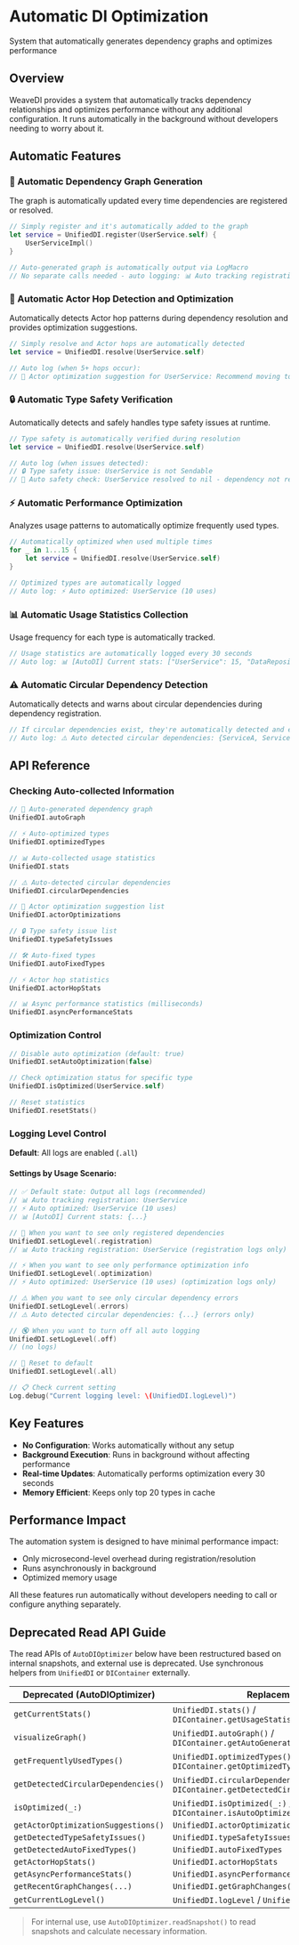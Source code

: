 # Automatic DI Optimization

System that automatically generates dependency graphs and optimizes performance

## Overview

WeaveDI provides a system that automatically tracks dependency relationships and optimizes performance without any additional configuration. It runs automatically in the background without developers needing to worry about it.

## Automatic Features

### 🔄 Automatic Dependency Graph Generation

The graph is automatically updated every time dependencies are registered or resolved.

```swift
// Simply register and it's automatically added to the graph
let service = UnifiedDI.register(UserService.self) {
    UserServiceImpl()
}

// Auto-generated graph is automatically output via LogMacro
// No separate calls needed - auto logging: 📊 Auto tracking registration: UserService
```

### 🎯 Automatic Actor Hop Detection and Optimization

Automatically detects Actor hop patterns during dependency resolution and provides optimization suggestions.

```swift
// Simply resolve and Actor hops are automatically detected
let service = UnifiedDI.resolve(UserService.self)

// Auto log (when 5+ hops occur):
// 🎯 Actor optimization suggestion for UserService: Recommend moving to MainActor (hops: 12, avg: 85.3ms)
```

### 🔒 Automatic Type Safety Verification

Automatically detects and safely handles type safety issues at runtime.

```swift
// Type safety is automatically verified during resolution
let service = UnifiedDI.resolve(UserService.self)

// Auto log (when issues detected):
// 🔒 Type safety issue: UserService is not Sendable
// 🚨 Auto safety check: UserService resolved to nil - dependency not registered
```

### ⚡ Automatic Performance Optimization

Analyzes usage patterns to automatically optimize frequently used types.

```swift
// Automatically optimized when used multiple times
for _ in 1...15 {
    let service = UnifiedDI.resolve(UserService.self)
}

// Optimized types are automatically logged
// Auto log: ⚡ Auto optimized: UserService (10 uses)
```

### 📊 Automatic Usage Statistics Collection

Usage frequency for each type is automatically tracked.

```swift
// Usage statistics are automatically logged every 30 seconds
// Auto log: 📊 [AutoDI] Current stats: ["UserService": 15, "DataRepository": 8]
```

### ⚠️ Automatic Circular Dependency Detection

Automatically detects and warns about circular dependencies during dependency registration.

```swift
// If circular dependencies exist, they're automatically detected and error logged
// Auto log: ⚠️ Auto detected circular dependencies: {ServiceA, ServiceB}
```

## API Reference

### Checking Auto-collected Information

```swift
// 🔄 Auto-generated dependency graph
UnifiedDI.autoGraph

// ⚡ Auto-optimized types
UnifiedDI.optimizedTypes

// 📊 Auto-collected usage statistics
UnifiedDI.stats

// ⚠️ Auto-detected circular dependencies
UnifiedDI.circularDependencies

// 🎯 Actor optimization suggestion list
UnifiedDI.actorOptimizations

// 🔒 Type safety issue list
UnifiedDI.typeSafetyIssues

// 🛠️ Auto-fixed types
UnifiedDI.autoFixedTypes

// ⚡ Actor hop statistics
UnifiedDI.actorHopStats

// 📊 Async performance statistics (milliseconds)
UnifiedDI.asyncPerformanceStats
```

### Optimization Control

```swift
// Disable auto optimization (default: true)
UnifiedDI.setAutoOptimization(false)

// Check optimization status for specific type
UnifiedDI.isOptimized(UserService.self)

// Reset statistics
UnifiedDI.resetStats()
```

### Logging Level Control

**Default**: All logs are enabled (`.all`)

#### Settings by Usage Scenario:

```swift
// ✅ Default state: Output all logs (recommended)
// 📊 Auto tracking registration: UserService
// ⚡ Auto optimized: UserService (10 uses)
// 📊 [AutoDI] Current stats: {...}

// 📝 When you want to see only registered dependencies
UnifiedDI.setLogLevel(.registration)
// 📊 Auto tracking registration: UserService (registration logs only)

// ⚡ When you want to see only performance optimization info
UnifiedDI.setLogLevel(.optimization)
// ⚡ Auto optimized: UserService (10 uses) (optimization logs only)

// ⚠️ When you want to see only circular dependency errors
UnifiedDI.setLogLevel(.errors)
// ⚠️ Auto detected circular dependencies: {...} (errors only)

// 🔇 When you want to turn off all auto logging
UnifiedDI.setLogLevel(.off)
// (no logs)

// 🔄 Reset to default
UnifiedDI.setLogLevel(.all)

// 📋 Check current setting
Log.debug("Current logging level: \(UnifiedDI.logLevel)")
```

## Key Features

- **No Configuration**: Works automatically without any setup
- **Background Execution**: Runs in background without affecting performance
- **Real-time Updates**: Automatically performs optimization every 30 seconds
- **Memory Efficient**: Keeps only top 20 types in cache

## Performance Impact

The automation system is designed to have minimal performance impact:

- Only microsecond-level overhead during registration/resolution
- Runs asynchronously in background
- Optimized memory usage

All these features run automatically without developers needing to call or configure anything separately.

## Deprecated Read API Guide

The read APIs of `AutoDIOptimizer` below have been restructured based on internal snapshots, and external use is deprecated. Use synchronous helpers from `UnifiedDI` or `DIContainer` externally.

| Deprecated (AutoDIOptimizer) | Replacement |
|---|---|
| `getCurrentStats()` | `UnifiedDI.stats()` / `DIContainer.getUsageStatistics()` |
| `visualizeGraph()` | `UnifiedDI.autoGraph()` / `DIContainer.getAutoGeneratedGraph()` |
| `getFrequentlyUsedTypes()` | `UnifiedDI.optimizedTypes()` / `DIContainer.getOptimizedTypes()` |
| `getDetectedCircularDependencies()` | `UnifiedDI.circularDependencies()` / `DIContainer.getDetectedCircularDependencies()` |
| `isOptimized(_:)` | `UnifiedDI.isOptimized(_:)` / `DIContainer.isAutoOptimized(_:)` |
| `getActorOptimizationSuggestions()` | `UnifiedDI.actorOptimizations` |
| `getDetectedTypeSafetyIssues()` | `UnifiedDI.typeSafetyIssues` |
| `getDetectedAutoFixedTypes()` | `UnifiedDI.autoFixedTypes` |
| `getActorHopStats()` | `UnifiedDI.actorHopStats` |
| `getAsyncPerformanceStats()` | `UnifiedDI.asyncPerformanceStats` |
| `getRecentGraphChanges(...)` | `UnifiedDI.getGraphChanges(...)` |
| `getCurrentLogLevel()` | `UnifiedDI.logLevel` / `UnifiedDI.getLogLevel()` |

> For internal use, use `AutoDIOptimizer.readSnapshot()` to read snapshots and calculate necessary information.
